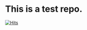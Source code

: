 # This is a test repo.
[![Hits](https://hits.seeyoufarm.com/api/count/incr/badge.svg?url=https://github.com/origamiofficial/TestRepo&icon=github.svg&icon_color=%23FFFFFF&title=hits&edge_flat=false)](https://github.com/origamiofficial/TestRepo)
